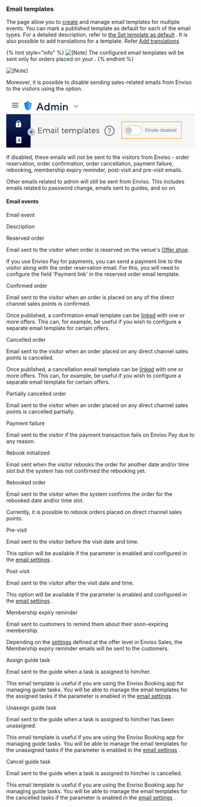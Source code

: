 ### Email templates


The page allow you to [create](UUID-a28308f5-6d75-acd7-f3a2-f4ea015072ab.html) and manage email templates for multiple events. You can mark a published template as default for each of the email types. For a detailed description, refer to [the Set template as default](UUID-e472fcd7-00b4-b23b-86e6-fbcc9d9be9f9.html) . It is also possible to add translations for a template. Refer [Add translations](UUID-5320ad87-921d-ee72-df1e-273e1e1dfba5.html)


{% hint style="info" %}
![[Note]](media/note.png)
The configured email templates will be sent only for orders placed on your .
{% endhint %}


![[Note]](media/note.png)

Moreover, it is possible to disable sending sales-related emails from Enviso to the visitors using the option.

![138.jpg](media/uuid-fa070ef3-919a-cb4d-91d2-eb5ff04c0d4a.jpg)

If disabled, these emails will not be sent to the visitors from Enviso - order reservation, order confirmation, order cancellation, payment failure, rebooking, membership expiry reminder, post-visit and pre-visit emails.

Other emails related to admin will still be sent from Enviso. This includes emails related to password change, emails sent to guides, and so on.

#### Email events


Email event

Description

Reserved order

Email sent to the visitor when order is reserved on the venue's [Offer shop](https://help.gantner.com/enviso/en/134879-228662-selling-on-offers-shop.html) .

If you use Enviso Pay for payments, you can send a payment link to the visitor along with the order reservation email. For this, you will need to configure the field 'Payment link' in the reserved order email template.

Confirmed order

Email sent to the visitor when an order is placed on any of the direct channel sales points is confirmed.

Once published, a confirmation email template can be [linked](https://help.gantner.com/enviso/en/134879-135207-create-an-offer.html#134879-135217-email-templates) with one or more offers. This can, for example, be useful if you wish to configure a separate email template for certain offers.

Cancelled order

Email sent to the visitor when an order placed on any direct channel sales points is cancelled.

Once published, a cancellation email template can be [linked](https://help.gantner.com/enviso/en/134879-135207-create-an-offer.html#134879-135217-email-templates) with one or more offers. This can, for example, be useful if you wish to configure a separate email template for certain offers.

Partially cancelled order

Email sent to the visitor when an order placed on any direct channel sales points is cancelled partially.

Payment failure

Email sent to the visitor if the payment transaction fails on Enviso Pay due to any reason.

Rebook initialized

Email sent when the visitor rebooks the order for another date and/or time slot but the system has not confirmed the rebooking yet.

Rebooked order

Email sent to the visitor when the system confirms the order for the rebooked date and/or time slot.

Currently, it is possible to rebook orders placed on direct channel sales points.

Pre-visit

Email sent to the visitor before the visit date and time.

This option will be available if the parameter is enabled and configured in the [email settings](UUID-3f6de33e-d481-1ed5-a74b-8eb7af55e655.html) .

Post-visit

Email sent to the visitor after the visit date and time.

This option will be available if the parameter is enabled and configured in the [email settings](UUID-3f6de33e-d481-1ed5-a74b-8eb7af55e655.html) .

Membership expiry reminder

Email sent to customers to remind them about their soon-expiring membership.

Depending on the  [settings](https://help.gantner.com/enviso/en/134879-135225-consult-offers.html#134879-UUID-a49ca987-9019-4547-e678-ffc8e376e6d8_section-idm4595757561884833661939816113-email) defined at the offer level in Enviso Sales, the Membership expiry reminder emails will be sent to the customers.

Assign guide task

Email sent to the guide when a task is assigned to him/her.

This email template is useful if you are using the Enviso Booking app for managing guide tasks. You will be able to manage the email templates for the assigned tasks if the parameter is enabled in the [email settings](UUID-3f6de33e-d481-1ed5-a74b-8eb7af55e655.html) .

Unassign guide task

Email sent to the guide when a task is assigned to him/her has been unassigned.

This email template is useful if you are using the Enviso Booking app for managing guide tasks. You will be able to manage the email templates for the unassigned tasks if the parameter is enabled in the [email settings](UUID-3f6de33e-d481-1ed5-a74b-8eb7af55e655.html) .

Cancel guide task

Email sent to the guide when a task is assigned to him/her is cancelled.

This email template is useful if you are using the Enviso Booking app for managing guide tasks. You will be able to manage the email templates for the cancelled tasks if the parameter is enabled in the [email settings](UUID-3f6de33e-d481-1ed5-a74b-8eb7af55e655.html) .